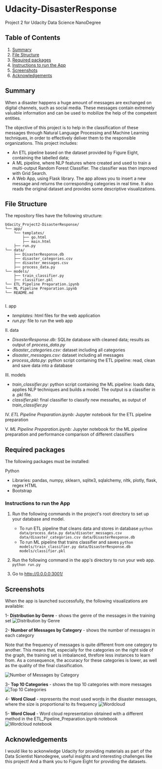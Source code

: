 # Udacity-DisasterResponse
Project 2 for Udacity Data Science NanoDegree

## Table of Contents

1. [Summary](#Summary)
2. [File Structure](#FileStructure)
3. [Required packages](#Requiredpackages)
4. [Instructions to run the App](#Instructions)
5. [Screenshots](#Screenshots)
6. [Acknowledgements](#Licensing)

## Summary<a name="Summary"></a>

When a disaster happens a huge amount of messages are exchanged on digital channels, such as social media. These messages contain extremely valuable information and can be used to mobilize the help of the competent entities.

The objective of this project is to help in the classification of these messages through Natural Language Processing and Machine Learning techniques, in order to effectively deliver them to the responsible organizations. This project includes:

-	An ETL pipeline based on the dataset provided by Figure Eight, containing the labelled data;
-	A ML pipeline, where NLP features where created and used to train a multi-output Random Forest Classifier. The classifier was then improved with Grid Search.
-	A Web App, using Flask library. The app allows you to insert a new message and returns the corresponding categories in real time. It also reads the original dataset and provides some descriptive visualizations. 



## File Structure <a name="FileStructure"></a>

The repository files have the following structure:
```text
Udacity_Project2-DisasterResponse/
└── app/
    └── templates/
        ├── go.html
        ├── main.html
    ├── run.py
└── data/
    ├── DisasterResponse.db
    ├── disaster_categories.csv
    ├── disaster_messages.csv
    ├── process_data.py
└── models/
    ├── train_classifier.py
    ├── classifier.pkl
└── ETL Pipeline Preparation.ipynb
└── ML Pipeline Preparation.ipynb
└── README.md
    
```
I. app
* _templates:_ html files for the web application
* _run.py:_ file to run the web app

II. data
* _DisasterResponse.db:_ SQLite database with cleaned data; results as output of _process_data.py_
* _disaster_categories.csv:_ dataset including all categories
* _disaster_messages.csv:_ dataset including all messages
* _process_data.py:_ python script containing the ETL pipeline: read, clean and save data into a database

III. models
* _train_classifier.py:_ python script containing the ML pipeline: loads data, applies NLP techniques and builds a model. The output is a classifier in a .pkl file. 
* _classifier.pkl:_ final classifier to classify new messafes, as output of _train_classifier.py_

IV. _ETL Pipeline Preparation.ipynb:_ Jupyter notebook for the ETL pipeline preparation

V. _ML Pipeline Preparation.ipynb:_ Jupyter notebook for the ML pipeline preparation and performance comparison of different classifiers

## Required packages<a name="Requiredpackages"></a>

The following packages must be installed:

Python
- Libraries: pandas, numpy, sklearn, sqlite3, sqlalchemy, nltk, plotly, flask, regex
HTML
- Bootstrap

### Instructions to run the App<a name="Instructions"></a>

1. Run the following commands in the project's root directory to set up your database and model.

    - To run ETL pipeline that cleans data and stores in database
        `python data/process_data.py data/disaster_messages.csv data/disaster_categories.csv data/DisasterResponse.db`
    - To run ML pipeline that trains classifier and saves
        `python models/train_classifier.py data/DisasterResponse.db models/classifier.pkl`

2. Run the following command in the app's directory to run your web app.
    `python run.py`

3. Go to http://0.0.0.0:3001/

## Screenshots<a name="Screenshots"></a>

When the app is launched successfully, the following visualizations are available:

1- **Distribution by Genre**  - shows the genre of the messages in the training set 
![Distribution by Genre](https://github.com/MargaridaFernandes1/Udacity-Project2-DisasterResponse/blob/master/DisasterResponse%20-%20Distribution%20by%20Genre.PNG?raw=true "Distribution by Genre")

2- **Number of Messages by Category** - shows the number of messages in each category

Note that the frequency of messages is quite different from one category to another. This means that, especially for the categories on the right side of the graph, the training set is imbalanced, threfore less instances to learn from. As a consequence, the accuracy for these categories is lower, as well as the quality of the final classification.

![Number of Messages by Category](https://github.com/MargaridaFernandes1/Udacity-Project2-DisasterResponse/blob/master/DisasterResponse%20-%20Count%20Messages.PNG)

3- **Top 10 Categories** - shows the top 10 categories with more messages
![Top 10 Categories](https://github.com/MargaridaFernandes1/Udacity-Project2-DisasterResponse/blob/master/DisasterResponse%20-%20Top%2010%20categories.PNG)

4- **Word Cloud** - represents the most used words in the disaster messages, where the size is proportional to its frequency
![Wordcloud](https://github.com/MargaridaFernandes1/Udacity-Project2-DisasterResponse/blob/master/DisasterResponse%20-%20WordCloud.PNG)

5- **Word Cloud** - Word cloud representation obtained with a different method in the ETL_Pipeline_Preparation.ipynb notebook
![Wordcloud notebook](https://github.com/MargaridaFernandes1/Udacity-Project2-DisasterResponse/blob/master/DisasterResponse%20-%20WordCloud%20(workspace).png)



## Acknowledgements<a name="Licensing"></a>
I would like to ackonwledge Udacity for providing materials as part of the Data Scientist Nanodegree, useful insights and interesting challenges like this project! And a thank you to Figure Eight for providing the datasets.
